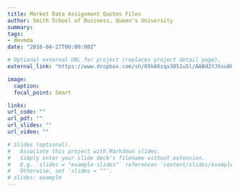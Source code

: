 ```yaml
---
title: Market Data Assignment Quotes Files
author: Smith School of Business, Queen's University 
summary: 
tags:
- devmda
date: "2016-04-27T00:00:00Z"

# Optional external URL for project (replaces project detail page).
external_link: "https://www.dropbox.com/sh/05k66zqx3851u5l/AABd2YJXsu8FD71nUH492GsKa/Market%20Data%20Assignment/quotes.zip?dl=0"

image:
  caption: 
  focal_point: Smart

links:
url_code: ""
url_pdf: ""
url_slides: ""
url_video: ""

# Slides (optional).
#   Associate this project with Markdown slides.
#   Simply enter your slide deck's filename without extension.
#   E.g. `slides = "example-slides"` references `content/slides/example-slides.md`.
#   Otherwise, set `slides = ""`.
# slides: example
---
```


